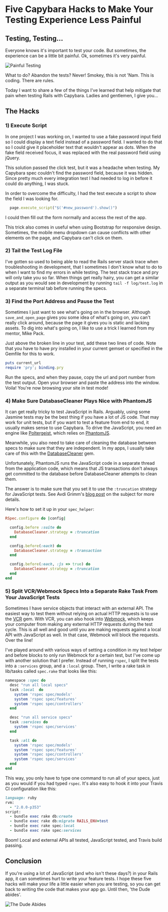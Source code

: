 # Five Capybara Hacks to Make Your Testing Experience Less Painful

## Testing, Testing...

Everyone knows it's important to test your code. But sometimes, the experience
can be a little bit painful. Ok, sometimes it's very painful.

![Painful Testing](http://quickleft-production.s3.amazonaws.com/uploads/asset/attachment/58/asset.jpg)

What to do? Abandon the tests? Never! Smokey, this is not 'Nam. This is coding. There are rules.

Today I want to share a few of the things I've learned that help mitigate that
pain when testing Rails with Capybara. Ladies and gentlemen, I give you...

## The Hacks

### 1) Execute Script
In one project I was working on, I wanted to use a fake password input field so
I could display a text field instead of a password field. I wanted to do
that so I could give it placeholder text that wouldn't appear as dots.
When the fake field received focus, it was replaced with the real password
field using jQuery.

This solution passed the click test, but it was a headache when testing.
My Capybara spec couldn't find the password field, because it was hidden.
Since pretty much every integration test I had needed to log in before it could
do anything, I was stuck.

In order to overcome the difficulty, I had the test execute a script to show the
field I was looking for.

```ruby
  page.execute_script("$('#new_password').show()")
```

I could then fill out the form normally and access the rest of the app.

This trick also comes in useful when using Bootstrap for responsive design.
Sometimes, the mobile menu dropdown can cause conflicts with other elements on
the page, and Capybara can't click on them.

### 2) Tail the Test Log File

I've gotten so used to being able to read the Rails server stack trace when
troubleshooting in development, that I sometimes I don't know what to do to when
I want to find my errors in while testing. The test stack trace and pry will only
take you so far. When things get really hairy, you can get a similar output
as you would see in development by running `tail -f log/test.log` in a separate
terminal tab before running the specs.

### 3) Find the Port Address and Pause the Test

Sometimes I just want to see what's going on in the browser. Although
`save_and_open_page` gives you some idea of what's going on, you can't
really click around, because the page it gives you is static and lacking assets.
To dig into what's going on, I like to use a trick I learned from my mentor,
Mike Pack.

Just above the broken line in your test, add these two lines of code.
Note that you have to have pry installed in your current gemset or
specified in the Gemfile for this to work.

```ruby
puts current_url
require 'pry'; binding.pry
```

Run the specs, and when they pause, copy the url and port number from the test
output. Open your browser and paste the address into the window. Voila!
You're now browsing your site in test mode!

### 4) Make Sure DatabaseCleaner Plays Nice with PhantomJS

It can get really tricky to test JavaScript in Rails.
Arguably, using some Jasmine tests may be the best thing if you have
a lot of JS code. That may work for unit tests, but if you want to test
a feature from end to end, it usually makes sense to use Capybara. To drive the
JavaScript, you need an engine like [Poltergeist](https://github.com/teampoltergeist/poltergeist), which relies on [PhantomJS](http://phantomjs.org/).

Meanwhile, you also need to take care of cleaning the database between specs to
make sure that they are independent. In my apps, I usually take care of this
with the [DatabaseCleaner](https://github.com/bmabey/database_cleaner) gem.

Unfortunately, PhantomJS runs the JavaScript code in a separate thread from the
application code, which means that JS transactions don't always get
committed to the database before DatabaseCleaner attempts to clean them.

The answer is to make sure that you set it to use the `:truncation`
strategy for JavaScript tests. See Avdi Grimm's
[blog post](http://devblog.avdi.org/2012/08/31/configuring-database_cleaner-with-rails-rspec-capybara-and-selenium/) on the subject for more details.

Here's how to set it up in your `spec_helper`:

```ruby
RSpec.configure do |config|

  config.before :suite do
    DatabaseCleaner.strategy = :truncation
  end

  config.before(:each) do
    DatabaseCleaner.strategy = :transaction
  end

  config.before(:each, :js => true) do
    DatabaseCleaner.strategy = :truncation
  end
end
```

### 5) Split VCR/Webmock Specs Into a Separate Rake Task From Your JavaScript Tests

Sometimes I have service objects that interact with an external API. The easiest
way to test them without relying on actual HTTP requests is to use the
[VCR](https://github.com/vcr/vcr) gem. With VCR, you can also hook into
[Webmock](https://github.com/bblimke/webmock), which keeps your computer from
making any external HTTP requests during the test cycle. This is all well and good
until you are making requests against a local API with JavaScript as well.
In that case, Webmock will block the requests. Over the line!

I've played around with various ways of setting a condition in my test
helper and before blocks to only run Webmock for a certain test, but I've come
up with another solution that I prefer. Instead of running `rspec`, I split the
tests into a `:services` group, and a `:local` group. Then, I write a rake task
in lib/tasks called `spec.rake` that looks like this:

```ruby
namespace :spec do
  desc "run all local specs"
  task :local  do
    system 'rspec spec/models'
    system 'rspec spec/features'
    system 'rspec spec/controllers'
  end

  desc "run all service specs"
  task :services do
    system 'rspec spec/services'
  end

  task :all do
    system 'rspec spec/models'
    system 'rspec spec/features'
    system 'rspec spec/controllers'
    system 'rspec spec/services'
  end
end
```

This way, you only have to type one command to run all of your specs, just as
you would if you had typed `rspec`. It's also easy to hook it into your Travis CI
configuration like this:

```ruby
language: ruby
rvm:
  - "2.0.0-p353"
script:
  - bundle exec rake db:create
  - bundle exec rake db:migrate RAILS_ENV=test
  - bundle exec rake spec:local
  - bundle exec rake spec:services
```

Boom! Local and external APIs all tested, JavaScript tested, and Travis
build passing.

## Conclusion

If you're using a lot of JavaScript (and who isn't these days?) in your Rails app,
it can sometimes hurt to write your feature tests. I hope these five hacks will
make your life a little easier when you are testing, so you can get back to writing
the code that makes your app go. Until then, 'the Dude abides'.

![The Dude Abides](http://quickleft-production.s3.amazonaws.com/uploads/asset/attachment/59/asset.gif)